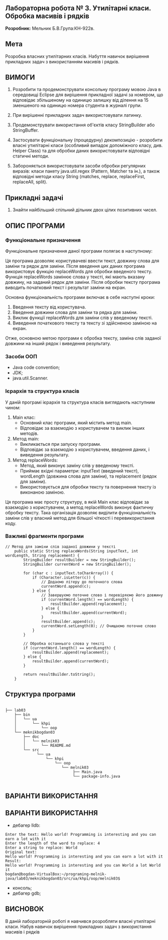 ## Лабораторна робота № 3. Утилітарні класи. Обробка масивів і рядків

**Розробник:**  Мельник Б.В.Група:КН-922в. 

## Мета
Розробка власних утилітарних класів.
Набуття навичок вирішення прикладних задач з використанням масивів і рядків.


## ВИМОГИ

1. Розробити та продемонструвати консольну програму мовою Java в середовищі Eclipse для вирішення прикладної задачі за номером, що відповідає збільшеному на одиницю залишку від ділення на 15 зменшеного на одиницю номера студента в журналі групи.

2. При вирішенні прикладних задач використовувати латинку.

3. Продемонструвати використання об'єктів класу StringBuilder або StringBuffer.

4. Застосувати функціональну (процедурну) декомпозицію - розробити власні утилітарні класи (особливий випадок допоміжного класу, див. Helper Class) та для обробки даних використовувати відповідні статичні методи.

5. Забороняється використовувати засоби обробки регулярних виразів: класи пакету java.util.regex (Pattern, Matcher та ін.), а також відповідні методи класу String (matches, replace, replaceFirst, replaceAll, split).


## Прикладні задачі

1. Знайти найбільший спільний дільник двох цілих позитивних чисел.

## ОПИС ПРОГРАМИ

### Функціональне призначення

Функціональне призначення даної програми полягає в наступному:

Ця програма дозволяє користувачеві ввести текст, довжину слова для заміни та рядок для заміни. Після введення цих даних програма використовує функцію replaceWords для обробки введеного тексту. Функція replaceWords замінює слова у тексті, які мають вказану довжину, на заданий рядок для заміни. Після обробки тексту програма виводить початковий текст і результат заміни на екран.

Основна функціональність програми включає в себе наступні кроки:

1. Введення тексту від користувача.
2. Введення довжини слова для заміни та рядка для заміни.
3. Виклик функції replaceWords для заміни слів у введеному тексті.
4. Виведення початкового тексту та тексту зі здійсненою заміною на екран.

Отже, основною метою програми є обробка тексту, заміна слів заданої довжини на інший рядок і виведення результату.

### Засоби ООП

 - Java code convention;
 - JDK;
 - java.util.Scanner.

### Ієрархія та структура класів

У даній програмі ієрархія та структура класів виглядають наступним чином:

1. Main клас:
   - Основний клас програми, який містить метод main.
   - Відповідає за взаємодію з користувачем та виклик інших методів.
2. Метод main:
   - Викликається при запуску програми.
   - Відповідає за взаємодію з користувачем, введення даних, і виведення результату.
3. Метод replaceWords:
   - Метод, який виконує заміну слів у введеному тексті.
   - Приймає вхідні параметри: inputText (введений текст), wordLength (довжина слова для заміни), та replacement (рядок для заміни).
   - Використовується для обробки тексту та повернення тексту із виконаною заміною.
   
Ця програма має просту структуру, в якій Main клас відповідає за взаємодію з користувачем, а метод replaceWords виконує фактичну обробку тексту. Така організація дозволяє виділити функціональність заміни слів у власний метод для більшої чіткості і перевикористання коду.

### Важливі фрагменти програми


```
// Метод для заміни слів заданої довжини у тексті
    public static String replaceWords(String inputText, int wordLength, String replacement) {
        StringBuilder resultBuilder = new StringBuilder();
        StringBuilder currentWord = new StringBuilder();

        for (char c : inputText.toCharArray()) {
            if (Character.isLetter(c)) {
                // Додаємо літеру до поточного слова
                currentWord.append(c);
            } else {
                // Завершуємо поточне слово і перевіряємо його довжину
                if (currentWord.length() == wordLength) {
                    resultBuilder.append(replacement);
                } else {
                    resultBuilder.append(currentWord);
                }
                resultBuilder.append(c);
                currentWord.setLength(0); // Очищаємо поточне слово
            }
        }

        // Обробка останнього слова у тексті
        if (currentWord.length() == wordLength) {
            resultBuilder.append(replacement);
        } else {
            resultBuilder.append(currentWord);
        }

        return resultBuilder.toString();
    }

```

## Структура програми

```

├── lab03
    ├── bin
    │   └── ua
    │       └── khpi
    │           └── oop
    └── meknikbogdan03
        ├── doc
        │   └── melnik03
        │       └── README.md
        └── src
              └── ua
                  └── khpi
                      └── oop
                         └── melnik03
                              ├── Main.java
                              └── package-info.java


```

## ВАРІАНТИ ВИКОРИСТАННЯ

## ВАРІАНТИ ВИКОРИСТАННЯ

- дебагер lldb:
```
Enter the text: Hello world! Programming is interesting and you can earn a lot with it 
Enter the length of the word to replace: 4
Enter a string to replace: World
Original text:
Hello world! Programming is interesting and you can earn a lot with it
Result:
Hello world! Programming is interesting and you can World a lot World it
bogdan@bogdan-VirtualBox:~/programing-melnik-java/lab03/meknikbogdan03/src/ua/khpi/oop/melnik03$ 
```
- консоль;
- дебагер gdb;


## ВИСНОВОК 

В даній лабораторній роботі я навчився розробляти власні утилітарні класи. Набув навичок вирішення прикладних задач з використання масивів і рядків






















